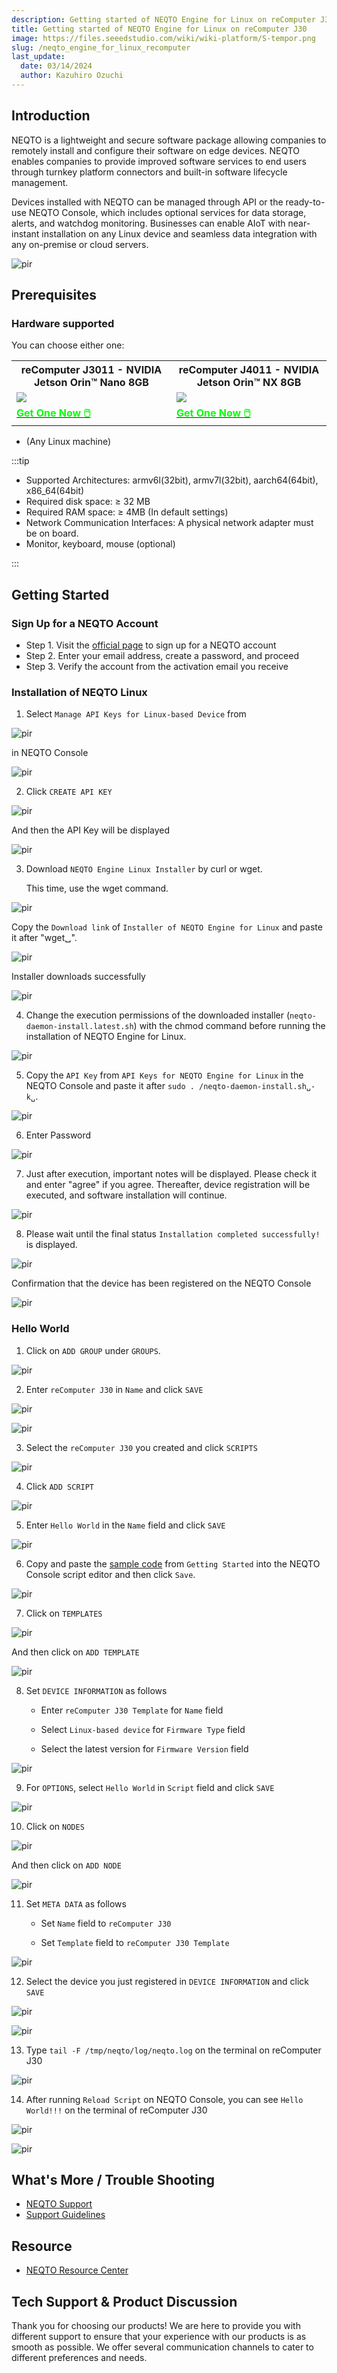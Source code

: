 ```yaml
---
description: Getting started of NEQTO Engine for Linux on reComputer J30
title: Getting started of NEQTO Engine for Linux on reComputer J30
image: https://files.seeedstudio.com/wiki/wiki-platform/S-tempor.png
slug: /neqto_engine_for_linux_recomputer
last_update:
  date: 03/14/2024
  author: Kazuhiro Ozuchi
---
```


## Introduction

NEQTO is a lightweight and secure software package allowing companies to remotely install and configure their software on edge devices. NEQTO enables companies to provide improved software services to end users through turnkey platform connectors and built-in software lifecycle management.

Devices installed with NEQTO can be managed through API or the ready-to-use NEQTO Console, which includes optional services for data storage, alerts, and watchdog monitoring. Businesses can enable AIoT with near-instant installation on any Linux device and seamless data integration with any on-premise or cloud servers.

<p style={{textAlign: 'center'}}><img src="https://files.seeedstudio.com/wiki/wiki-ranger/Contributions/neqto_engine_for_linux_recomputer/header-img_2x.png" alt="pir" width={600} height="auto" /></p>

## Prerequisites

### Hardware supported

You can choose either one:

<div class="table-center">
  <table align="center">
    <tr>
        <th>reComputer J3011 - NVIDIA Jetson Orin™ Nano 8GB </th>
        <th>reComputer J4011 - NVIDIA Jetson Orin™ NX 8GB</th>
    </tr>
    <tr>
        <td><div style={{textAlign:'center'}}><img src="https://media-cdn.seeedstudio.com/media/catalog/product/cache/bb49d3ec4ee05b6f018e93f896b8a25d/i/m/image1_1_1.png" style={{width:250, height:'auto'}}/></div></td>
        <td><div style={{textAlign:'center'}}><img src="https://media-cdn.seeedstudio.com/media/catalog/product/cache/bb49d3ec4ee05b6f018e93f896b8a25d/i/m/image2.png" style={{width:250, height:'auto'}}/></div></td>
    </tr>
      <tr>
        <td><div class="get_one_now_container" style={{textAlign: 'center'}}>
          <a class="get_one_now_item" href="https://www.seeedstudio.com/reComputer-J3011-p-5590.html" target="_blank">
              <strong><span><font color={'FFFFFF'} size={"4"}> Get One Now 🖱️</font></span></strong>
          </a>
      </div></td>
        <td><div class="get_one_now_container" style={{textAlign: 'center'}}>
          <a class="get_one_now_item" href="https://www.seeedstudio.com/reComputer-J4011-p-5585.html" target="_blank">
              <strong><span><font color={'FFFFFF'} size={"4"}> Get One Now 🖱️</font></span></strong>
          </a>
      </div></td>
    </tr>
  </table>
</div>

- (Any Linux machine)

:::tip

- Supported Architectures: armv6l(32bit), armv7l(32bit), aarch64(64bit), x86_64(64bit)
- Required disk space: ≥ 32 MB
- Required RAM space: ≥ 4MB (In default settings)
- Network Communication Interfaces: A physical network adapter must be on board.
- Monitor, keyboard, mouse (optional)

:::

## Getting Started

### Sign Up for a NEQTO Account

- Step 1. Visit the [official page](https://console.neqto.com/register) to sign up for a NEQTO account
- Step 2. Enter your email address, create a password, and proceed
- Step 3. Verify the account from the activation email you receive

### Installation of NEQTO Linux

1. Select `Manage API Keys for Linux-based Device` from

<p style={{textAlign: 'center'}}><img src="https://files.seeedstudio.com/wiki/wiki-ranger/Contributions/neqto_engine_for_linux_recomputer/65eee22eccae06004c6d9459.png" alt="pir" width={20} height="auto" /></p>

in NEQTO Console

<p style={{textAlign: 'center'}}><img src="https://files.seeedstudio.com/wiki/wiki-ranger/Contributions/neqto_engine_for_linux_recomputer/65effd1accae06004c6d94a0.png" alt="pir" width={600} height="auto" /></p>

2. Click `CREATE API KEY`

<p style={{textAlign: 'center'}}><img src="https://files.seeedstudio.com/wiki/wiki-ranger/Contributions/neqto_engine_for_linux_recomputer/65efff89ccae06004c6d94a6.png" alt="pir" width={600} height="auto" /></p>

And then the API Key will be displayed

<p style={{textAlign: 'center'}}><img src="https://files.seeedstudio.com/wiki/wiki-ranger/Contributions/neqto_engine_for_linux_recomputer/65efff33ccae06004c6d94a5.png" alt="pir" width={600} height="auto" /></p>

<!--<div style="page-break-before:always"></div>-->

3. Download `NEQTO Engine Linux Installer` by curl or wget.

    This time, use the wget command.

<p style={{textAlign: 'center'}}><img src="https://files.seeedstudio.com/wiki/wiki-ranger/Contributions/neqto_engine_for_linux_recomputer/65eeeaa3ccae06004c6d945d.png" alt="pir" width={600} height="auto" /></p>

Copy the `Download link` of `Installer of NEQTO Engine for Linux` and paste it after "wget␣".

<p style={{textAlign: 'center'}}><img src="https://files.seeedstudio.com/wiki/wiki-ranger/Contributions/neqto_engine_for_linux_recomputer/65f00259ccae06004c6d94a8.png" alt="pir" width={600} height="auto" /></p>

Installer downloads successfully

<p style={{textAlign: 'center'}}><img src="https://files.seeedstudio.com/wiki/wiki-ranger/Contributions/neqto_engine_for_linux_recomputer/65f002fbccae06004c6d94aa.png" alt="pir" width={600} height="auto" /></p>

4. Change the execution permissions of the downloaded installer (`neqto-daemon-install.latest.sh`) with the chmod command before running the installation of NEQTO Engine for Linux.

<p style={{textAlign: 'center'}}><img src="https://files.seeedstudio.com/wiki/wiki-ranger/Contributions/neqto_engine_for_linux_recomputer/65f00369ccae06004c6d94ab.png" alt="pir" width={600} height="auto" /></p>

<!--<div style="page-break-before:always"></div>-->

5. Copy the `API Key` from `API Keys for NEQTO Engine for Linux` in the NEQTO Console and paste it after `sudo . /neqto-daemon-install.sh␣-k␣`.

<p style={{textAlign: 'center'}}><img src="https://files.seeedstudio.com/wiki/wiki-ranger/Contributions/neqto_engine_for_linux_recomputer/65f00476ccae06004c6d94ae.png" alt="pir" width={600} height="auto" /></p>

6. Enter Password

<p style={{textAlign: 'center'}}><img src="https://files.seeedstudio.com/wiki/wiki-ranger/Contributions/neqto_engine_for_linux_recomputer/65f00529ccae06004c6d94af.png" alt="pir" width={600} height="auto" /></p>

7. Just after execution, important notes will be displayed. Please check it and enter "agree" if you agree. Thereafter, device registration will be executed, and software installation will continue.

<p style={{textAlign: 'center'}}><img src="https://files.seeedstudio.com/wiki/wiki-ranger/Contributions/neqto_engine_for_linux_recomputer/65f005c1ccae06004c6d94b1.png" alt="pir" width={600} height="auto" /></p>

<!--<div style="page-break-before:always"></div>-->

8. Please wait until the final status `Installation completed successfully!` is displayed.

<p style={{textAlign: 'center'}}><img src="https://files.seeedstudio.com/wiki/wiki-ranger/Contributions/neqto_engine_for_linux_recomputer/65f00657ccae06004c6d94b3.png" alt="pir" width={600} height="auto" /></p>

Confirmation that the device has been registered on the NEQTO Console

<p style={{textAlign: 'center'}}><img src="https://files.seeedstudio.com/wiki/wiki-ranger/Contributions/neqto_engine_for_linux_recomputer/65f00722ccae06004c6d94b5.png" alt="pir" width={600} height="auto" /></p>

<!--<div style="page-break-before:always"></div>-->

### Hello World

1. Click on `ADD GROUP` under `GROUPS`.

<p style={{textAlign: 'center'}}><img src="https://files.seeedstudio.com/wiki/wiki-ranger/Contributions/neqto_engine_for_linux_recomputer/65eef7b9ccae06004c6d947b.png" alt="pir" width={600} height="auto" /></p>

2. Enter `reComputer J30` in `Name` and click `SAVE`

<p style={{textAlign: 'center'}}><img src="https://files.seeedstudio.com/wiki/wiki-ranger/Contributions/neqto_engine_for_linux_recomputer/65eef7d6ccae06004c6d947c.png" alt="pir" width={600} height="auto" /></p>

<p style={{textAlign: 'center'}}><img src="https://files.seeedstudio.com/wiki/wiki-ranger/Contributions/neqto_engine_for_linux_recomputer/65f007ddccae06004c6d94b6.png" alt="pir" width={600} height="auto" /></p>

<!--<div style="page-break-before:always"></div>-->

3. Select the `reComputer J30` you created and click `SCRIPTS`

<p style={{textAlign: 'center'}}><img src="https://files.seeedstudio.com/wiki/wiki-ranger/Contributions/neqto_engine_for_linux_recomputer/65f0392accae06004c6d9518.png" alt="pir" width={600} height="auto" /></p>

4. Click `ADD SCRIPT`

<p style={{textAlign: 'center'}}><img src="https://files.seeedstudio.com/wiki/wiki-ranger/Contributions/neqto_engine_for_linux_recomputer/65f0379fccae06004c6d9512.png" alt="pir" width={600} height="auto" /></p>

5. Enter `Hello World` in the `Name` field and click `SAVE`

<p style={{textAlign: 'center'}}><img src="https://files.seeedstudio.com/wiki/wiki-ranger/Contributions/neqto_engine_for_linux_recomputer/65f03861ccae06004c6d9515.png" alt="pir" width={600} height="auto" /></p>

6. Copy and paste the [sample code](https://docs.neqto.com/docs/en/getting-started/tutorial-step1#sample-code) from `Getting Started` into the NEQTO Console script editor and then click `Save`.

<p style={{textAlign: 'center'}}><img src="https://files.seeedstudio.com/wiki/wiki-ranger/Contributions/neqto_engine_for_linux_recomputer/65f036f4ccae06004c6d950f.png" alt="pir" width={600} height="auto" /></p>

<!--<div style="page-break-before:always"></div>-->

7. Click on `TEMPLATES`

<p style={{textAlign: 'center'}}><img src="https://files.seeedstudio.com/wiki/wiki-ranger/Contributions/neqto_engine_for_linux_recomputer/65f035d5ccae06004c6d950d.png" alt="pir" width={600} height="auto" /></p>

And then click on `ADD TEMPLATE`

<p style={{textAlign: 'center'}}><img src="https://files.seeedstudio.com/wiki/wiki-ranger/Contributions/neqto_engine_for_linux_recomputer/65f03451ccae06004c6d950a.png" alt="pir" width={600} height="auto" /></p>

8. Set `DEVICE INFORMATION` as follows

    - Enter `reComputer J30 Template` for `Name` field

    - Select `Linux-based device` for `Firmware Type` field

    - Select the latest version for `Firmware Version` field

<p style={{textAlign: 'center'}}><img src="https://files.seeedstudio.com/wiki/wiki-ranger/Contributions/neqto_engine_for_linux_recomputer/65f03337ccae06004c6d9505.png" alt="pir" width={600} height="auto" /></p>

<!--<div style="page-break-before:always"></div>-->

9. For `OPTIONS`, select `Hello World` in `Script` field and click `SAVE`

<p style={{textAlign: 'center'}}><img src="https://files.seeedstudio.com/wiki/wiki-ranger/Contributions/neqto_engine_for_linux_recomputer/65f03261ccae06004c6d9501.png" alt="pir" width={600} height="auto" /></p>

10. Click on `NODES`

<p style={{textAlign: 'center'}}><img src="https://files.seeedstudio.com/wiki/wiki-ranger/Contributions/neqto_engine_for_linux_recomputer/65f0313accae06004c6d94fe.png" alt="pir" width={600} height="auto" /></p>

And then click on `ADD NODE`

<p style={{textAlign: 'center'}}><img src="https://files.seeedstudio.com/wiki/wiki-ranger/Contributions/neqto_engine_for_linux_recomputer/65f03019ccae06004c6d94fb.png" alt="pir" width={600} height="auto" /></p>

<!--<div style="page-break-before:always"></div>-->

11. Set `META DATA` as follows

    - Set `Name` field to `reComputer J30`

    - Set `Template` field to `reComputer J30 Template`

<p style={{textAlign: 'center'}}><img src="https://files.seeedstudio.com/wiki/wiki-ranger/Contributions/neqto_engine_for_linux_recomputer/65f02f56ccae06004c6d94f8.png" alt="pir" width={600} height="auto" /></p>

12. Select the device you just registered in `DEVICE INFORMATION` and click `SAVE`

<p style={{textAlign: 'center'}}><img src="https://files.seeedstudio.com/wiki/wiki-ranger/Contributions/neqto_engine_for_linux_recomputer/65f02e10ccae06004c6d94f5.png" alt="pir" width={600} height="auto" /></p>

<p style={{textAlign: 'center'}}><img src="https://files.seeedstudio.com/wiki/wiki-ranger/Contributions/neqto_engine_for_linux_recomputer/65f02d0dccae06004c6d94f2.png" alt="pir" width={600} height="auto" /></p>

13. Type `tail -F /tmp/neqto/log/neqto.log` on the terminal on reComputer J30

<p style={{textAlign: 'center'}}><img src="https://files.seeedstudio.com/wiki/wiki-ranger/Contributions/neqto_engine_for_linux_recomputer/65f00ac6ccae06004c6d94c8.png" alt="pir" width={600} height="auto" /></p>

<!--<div style="page-break-before:always"></div>-->

14. After running `Reload Script` on NEQTO Console, you can see `Hello World!!!` on the terminal of reComputer J30

<p style={{textAlign: 'center'}}><img src="https://files.seeedstudio.com/wiki/wiki-ranger/Contributions/neqto_engine_for_linux_recomputer/65f02b89ccae06004c6d94ef.png" alt="pir" width={600} height="auto" /></p>

<p style={{textAlign: 'center'}}><img src="https://files.seeedstudio.com/wiki/wiki-ranger/Contributions/neqto_engine_for_linux_recomputer/65f00bf7ccae06004c6d94cd.png" alt="pir" width={600} height="auto" /></p>

## What's More / Trouble Shooting

- [NEQTO Support](https://support.neqto.com/hc/en-us)
- [Support Guidelines](https://docs.neqto.com/docs/en/neqto/support-guidelines)

## Resource

- [NEQTO Resource Center](https://docs.neqto.com/docs/en/linux/software/requirements)

## Tech Support & Product Discussion

Thank you for choosing our products! We are here to provide you with different support to ensure that your experience with our products is as smooth as possible. We offer several communication channels to cater to different preferences and needs.

<div class="button_tech_support_container">
<a href="https://forum.seeedstudio.com/" class="button_forum"></a>
<a href="https://www.seeedstudio.com/contacts" class="button_email"></a>
</div>

<div class="button_tech_support_container">
<a href="https://discord.gg/eWkprNDMU7" class="button_discord"></a>
<a href="https://github.com/Seeed-Studio/wiki-documents/discussions/69" class="button_discussion"></a>
</div>
